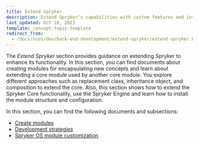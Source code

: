 ```yaml
---
title: Extend Spryker
description: Extend Spryker’s capabilities with custom features and integrations. This guide provides essential steps to enhance your ecommerce platform, ensuring flexibility and scalability through tailored solutions.
last_updated: Oct 10, 2023
template: concept-topic-template
redirect_from:
  - /docs/scos/dev/back-end-development/extend-spryker/extend-spryker.html
---
```


The *Extend Spryker* section provides guidance on extending Spryker to enhance its functionality. In this section, you can find documents about creating modules for encapsulating new concepts and learn about extending a core module used by another core module. You explore different approaches such as replacement class, inheritance object, and composition to extend the core. Also, this section shows how to extend the Spryker Core functionality, use the Spryker Engine and learn how to install the module structure and configuration.

In this section, you can find the following documents and subsections:
* [Create modules](/docs/dg/dev/backend-development/extend-spryker/create-modules.html)
* [Development strategies](/docs/dg/dev/backend-development/extend-spryker/development-strategies.html)
* [Spryker OS module customization](/docs/dg/dev/backend-development/extend-spryker/spryker-os-module-customisation/spryker-os-module-customisation.html)
